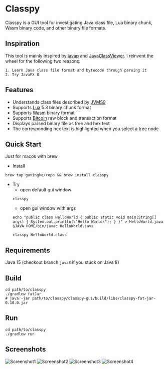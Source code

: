 # Classpy

Classpy is a GUI tool for investigating Java class file, Lua binary chunk, Wasm binary code, and other binary file formats.



## Inspiration

This tool is mainly inspired by [javap](http://docs.oracle.com/javase/8/docs/technotes/tools/windows/javap.html) and [JavaClassViewer](http://www.codeproject.com/Articles/35915/Java-Class-Viewer). I reinvent the wheel for the following two reasons:

    1. Learn Java class file format and bytecode through parsing it
    2. Try JavaFX 8



## Features

* Understands class files described by [JVMS9](https://docs.oracle.com/javase/specs/jvms/se9/html/jvms-4.html)
* Supports [Lua](https://www.lua.org/) 5.3 binary chunk format
* Supports [Wasm](https://webassembly.org/) binary format
* Supports [Bitcoin](https://en.wikipedia.org/wiki/Bitcoin) raw block and transaction format
* Displays parsed binary file as tree and hex text
* The corresponding hex text is highlighted when you select a tree node



## Quick Start

Just for macos with brew

- Install
```shell
brew tap guxingke/repo && brew install classpy
```
- Try  
  - open default gui window
  ```shell
  classpy
  ```
  - open gui window with args
  ```shell
  echo "public class HelloWorld { public static void main(String[] args) { System.out.println(\"Hello World\"); } }" > HelloWorld.java
  $JAVA_HOME/bin/javac HelloWorld.java

  classpy HelloWorld.class
  ```



## Requirements

Java 15 (checkout branch `java8` if you stuck on Java 8)



## Build

```shell
cd path/to/classpy
./gradlew fatJar
# java -jar path/to/classpy/classpy-gui/build/libs/classpy-fat-jar-0.10.0.jar
```



## Run

```shell
cd path/to/classpy
./gradlew run
```



## Screenshots

![Screenshot1](https://raw.githubusercontent.com/zxh0/classpy/master/screenshot.png)
![Screenshot2](https://raw.githubusercontent.com/zxh0/classpy/master/screenshot2.png)
![Screenshot3](https://raw.githubusercontent.com/zxh0/classpy/master/screenshot3.png)
![Screenshot4](https://raw.githubusercontent.com/zxh0/classpy/master/screenshot4.png)
